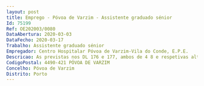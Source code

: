 ```yaml
--- 
layout: post
title: Emprego - Póvoa de Varzim - Assistente graduado sénior
Id: 75199
Ref: OE202003/0080
DataAbertura: 2020-03-03
DataFecho: 2020-03-17
Trabalho: Assistente graduado sénior
Empregador: Centro Hospitalar Póvoa de Varzim-Vila do Conde, E.P.E.
Descricao: As previstas nos DL 176 e 177, ambos de 4 8 e respetivas alterações.
CodigoPostal: 4490-421 PÓVOA DE VARZIM
Concelho: Póvoa de Varzim
Distrito: Porto
--- 
```

